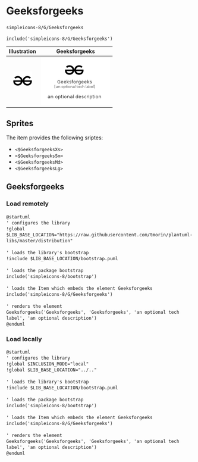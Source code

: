 # Geeksforgeeks


```text
simpleicons-8/G/Geeksforgeeks
```

```text
include('simpleicons-8/G/Geeksforgeeks')
```



| Illustration | Geeksforgeeks |
| :---: | :---: |
| ![illustration for Illustration](../../simpleicons-8/G/Geeksforgeeks.png) | ![illustration for Geeksforgeeks](../../simpleicons-8/G/Geeksforgeeks.Local.png) |



## Sprites
The item provides the following sriptes:

- `<$GeeksforgeeksXs>`
- `<$GeeksforgeeksSm>`
- `<$GeeksforgeeksMd>`
- `<$GeeksforgeeksLg>`





## Geeksforgeeks

### Load remotely
```plantuml
@startuml
' configures the library
!global $LIB_BASE_LOCATION="https://raw.githubusercontent.com/tmorin/plantuml-libs/master/distribution"

' loads the library's bootstrap
!include $LIB_BASE_LOCATION/bootstrap.puml

' loads the package bootstrap
include('simpleicons-8/bootstrap')

' loads the Item which embeds the element Geeksforgeeks
include('simpleicons-8/G/Geeksforgeeks')

' renders the element
Geeksforgeeks('Geeksforgeeks', 'Geeksforgeeks', 'an optional tech label', 'an optional description')
@enduml
```

### Load locally
```plantuml
@startuml
' configures the library
!global $INCLUSION_MODE="local"
!global $LIB_BASE_LOCATION="../.."

' loads the library's bootstrap
!include $LIB_BASE_LOCATION/bootstrap.puml

' loads the package bootstrap
include('simpleicons-8/bootstrap')

' loads the Item which embeds the element Geeksforgeeks
include('simpleicons-8/G/Geeksforgeeks')

' renders the element
Geeksforgeeks('Geeksforgeeks', 'Geeksforgeeks', 'an optional tech label', 'an optional description')
@enduml
```

